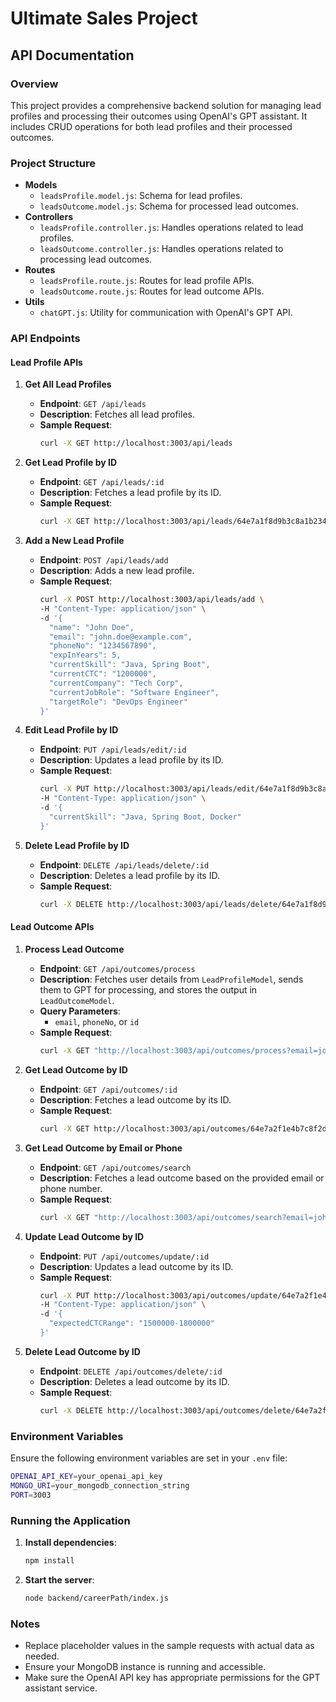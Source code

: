 # Ultimate Sales Project

## API Documentation

### Overview
This project provides a comprehensive backend solution for managing lead profiles and processing their outcomes using OpenAI's GPT assistant. It includes CRUD operations for both lead profiles and their processed outcomes.

### Project Structure
- **Models**
  - `leadsProfile.model.js`: Schema for lead profiles.
  - `leadsOutcome.model.js`: Schema for processed lead outcomes.
- **Controllers**
  - `leadsProfile.controller.js`: Handles operations related to lead profiles.
  - `leadsOutcome.controller.js`: Handles operations related to processing lead outcomes.
- **Routes**
  - `leadsProfile.route.js`: Routes for lead profile APIs.
  - `leadsOutcome.route.js`: Routes for lead outcome APIs.
- **Utils**
  - `chatGPT.js`: Utility for communication with OpenAI's GPT API.

### API Endpoints

#### Lead Profile APIs
1. **Get All Lead Profiles**
   - **Endpoint**: `GET /api/leads`
   - **Description**: Fetches all lead profiles.
   - **Sample Request**:
     ```bash
     curl -X GET http://localhost:3003/api/leads
     ```

2. **Get Lead Profile by ID**
   - **Endpoint**: `GET /api/leads/:id`
   - **Description**: Fetches a lead profile by its ID.
   - **Sample Request**:
     ```bash
     curl -X GET http://localhost:3003/api/leads/64e7a1f8d9b3c8a1b2345678
     ```

3. **Add a New Lead Profile**
   - **Endpoint**: `POST /api/leads/add`
   - **Description**: Adds a new lead profile.
   - **Sample Request**:
     ```bash
     curl -X POST http://localhost:3003/api/leads/add \
     -H "Content-Type: application/json" \
     -d '{
       "name": "John Doe",
       "email": "john.doe@example.com",
       "phoneNo": "1234567890",
       "expInYears": 5,
       "currentSkill": "Java, Spring Boot",
       "currentCTC": "1200000",
       "currentCompany": "Tech Corp",
       "currentJobRole": "Software Engineer",
       "targetRole": "DevOps Engineer"
     }'
     ```

4. **Edit Lead Profile by ID**
   - **Endpoint**: `PUT /api/leads/edit/:id`
   - **Description**: Updates a lead profile by its ID.
   - **Sample Request**:
     ```bash
     curl -X PUT http://localhost:3003/api/leads/edit/64e7a1f8d9b3c8a1b2345678 \
     -H "Content-Type: application/json" \
     -d '{
       "currentSkill": "Java, Spring Boot, Docker"
     }'
     ```

5. **Delete Lead Profile by ID**
   - **Endpoint**: `DELETE /api/leads/delete/:id`
   - **Description**: Deletes a lead profile by its ID.
   - **Sample Request**:
     ```bash
     curl -X DELETE http://localhost:3003/api/leads/delete/64e7a1f8d9b3c8a1b2345678
     ```

#### Lead Outcome APIs
1. **Process Lead Outcome**
   - **Endpoint**: `GET /api/outcomes/process`
   - **Description**: Fetches user details from `LeadProfileModel`, sends them to GPT for processing, and stores the output in `LeadOutcomeModel`.
   - **Query Parameters**:
     - `email`, `phoneNo`, or `id`
   - **Sample Request**:
     ```bash
     curl -X GET "http://localhost:3003/api/outcomes/process?email=john.doe@example.com"
     ```

2. **Get Lead Outcome by ID**
   - **Endpoint**: `GET /api/outcomes/:id`
   - **Description**: Fetches a lead outcome by its ID.
   - **Sample Request**:
     ```bash
     curl -X GET http://localhost:3003/api/outcomes/64e7a2f1e4b7c8f2d1234567
     ```

3. **Get Lead Outcome by Email or Phone**
   - **Endpoint**: `GET /api/outcomes/search`
   - **Description**: Fetches a lead outcome based on the provided email or phone number.
   - **Sample Request**:
     ```bash
     curl -X GET "http://localhost:3003/api/outcomes/search?email=john.doe@example.com"
     ```

4. **Update Lead Outcome by ID**
   - **Endpoint**: `PUT /api/outcomes/update/:id`
   - **Description**: Updates a lead outcome by its ID.
   - **Sample Request**:
     ```bash
     curl -X PUT http://localhost:3003/api/outcomes/update/64e7a2f1e4b7c8f2d1234567 \
     -H "Content-Type: application/json" \
     -d '{
       "expectedCTCRange": "1500000-1800000"
     }'
     ```

5. **Delete Lead Outcome by ID**
   - **Endpoint**: `DELETE /api/outcomes/delete/:id`
   - **Description**: Deletes a lead outcome by its ID.
   - **Sample Request**:
     ```bash
     curl -X DELETE http://localhost:3003/api/outcomes/delete/64e7a2f1e4b7c8f2d1234567
     ```

### Environment Variables
Ensure the following environment variables are set in your `.env` file:
```bash
OPENAI_API_KEY=your_openai_api_key
MONGO_URI=your_mongodb_connection_string
PORT=3003
```

### Running the Application
1. **Install dependencies**:
   ```bash
   npm install
   ```
2. **Start the server**:
   ```bash
   node backend/careerPath/index.js
   ```

### Notes
- Replace placeholder values in the sample requests with actual data as needed.
- Ensure your MongoDB instance is running and accessible.
- Make sure the OpenAI API key has appropriate permissions for the GPT assistant service.

